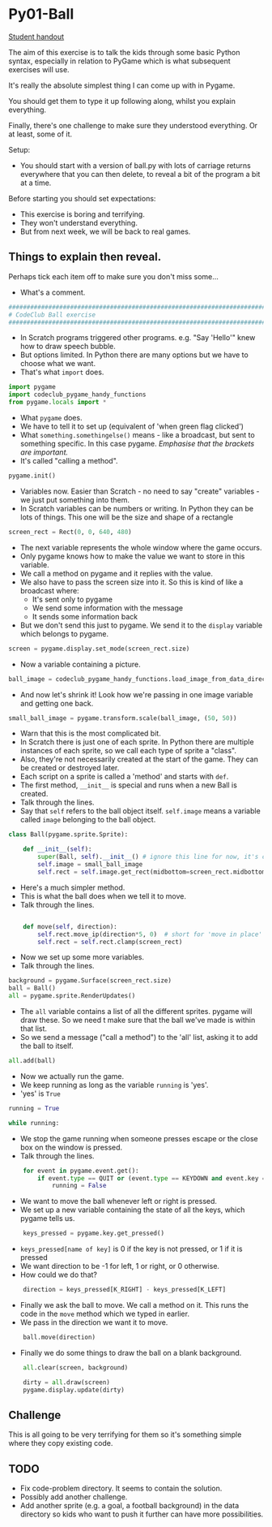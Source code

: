 Py01-Ball
=========

[Student handout](py01-ball.md)

The aim of this exercise is to talk the kids through some basic Python syntax,
especially in relation to PyGame which is what subsequent exercises will use.

It's really the absolute simplest thing I can come up with in Pygame.

You should get them to type it up following along, whilst you explain
everything.

Finally, there's one challenge to make sure they understood everything.
Or at least, some of it.

Setup:

* You should start with a version of ball.py with lots of carriage returns
  everywhere that you can then delete, to reveal a bit of the program
  a bit at a time.

Before starting you should set expectations:

* This exercise is boring and terrifying.
* They won't understand everything.
* But from next week, we will be back to real games.

Things to explain then reveal.
------------------------------

Perhaps tick each item off to make sure you don't miss some...

* What's a comment.

```python
#######################################################################################
# CodeClub Ball exercise
#######################################################################################
```

* In Scratch programs triggered other programs. e.g. "Say 'Hello'" knew how to draw
  speech bubble.
* But options limited. In Python there are many options but we have to choose what we want.
* That's what `import` does.

```python
import pygame
import codeclub_pygame_handy_functions
from pygame.locals import *
```

* What `pygame` does.
* We have to tell it to set up (equivalent of 'when green flag clicked')
* What `something.somethingelse()` means - like a broadcast, but sent to something specific. In this
  case pygame. _Emphasise that the brackets are important._
* It's called "calling a method".

```python
pygame.init()
```

* Variables now. Easier than Scratch - no need to say "create" variables - we just put something into them.
* In Scratch variables can be numbers or writing. In Python they can be lots
  of things. This one will be the size and shape of a rectangle

```python
screen_rect = Rect(0, 0, 640, 480)
```

* The next variable represents the whole window where the game occurs.
* Only pygame knows how to make the value we want to store in this variable.
* We call a method on pygame and it replies with the value.
* We also have to pass the screen size into it. So this is kind of like
  a broadcast where:
  * It's sent only to pygame
  * We send some information with the message
  * It sends some information back
* But we don't send this just to pygame. We send it to the `display` variable which belongs to
  pygame.

```python
screen = pygame.display.set_mode(screen_rect.size)
```

* Now a variable containing a picture.

```python
ball_image = codeclub_pygame_handy_functions.load_image_from_data_directory('ball.png')
```

* And now let's shrink it! Look how we're passing in one image variable
  and getting one back.

```python
small_ball_image = pygame.transform.scale(ball_image, (50, 50))
```

* Warn that this is the most complicated bit.
* In Scratch there is just one of each sprite. In Python there are multiple
  instances of each sprite, so we call each type of sprite a "class".
* Also, they're not necessarily created at the start of the game. They
  can be created or destroyed later.
* Each script on a sprite is called a 'method' and starts with `def`.
* The first method, `__init__` is special and runs when a new Ball is created.
* Talk through the lines.
* Say that `self` refers to the ball object itself. `self.image` means a variable
  called `image` belonging to the ball object.

```python
class Ball(pygame.sprite.Sprite):

	def __init__(self):
		super(Ball, self).__init__() # ignore this line for now, it's complicated
		self.image = small_ball_image
		self.rect = self.image.get_rect(midbottom=screen_rect.midbottom)
```

* Here's a much simpler method.
* This is what the ball does when we tell it to move.
* Talk through the lines.

```python

	def move(self, direction):
		self.rect.move_ip(direction*5, 0)  # short for 'move in place'
		self.rect = self.rect.clamp(screen_rect)
```

* Now we set up some more variables.
* Talk through the lines.

```python
background = pygame.Surface(screen_rect.size)
ball = Ball()
all = pygame.sprite.RenderUpdates()
```

* The `all` variable contains a list of all the different sprites.
  pygame will draw these. So we need t make sure that the ball we've
  made is within that list.
* So we send a message ("call a method") to the 'all' list,
  asking it to add the ball to itself.

```python
all.add(ball)
```

* Now we actually run the game.
* We keep running as long as the variable `running` is 'yes'.
* 'yes' is `True`

```python
running = True

while running:
```

* We stop the game running when someone presses escape or the close
  box on the window is pressed.
* Talk through the lines.

```python
	for event in pygame.event.get():
		if event.type == QUIT or (event.type == KEYDOWN and event.key == K_ESCAPE):
			running = False
```

* We want to move the ball whenever left or right is pressed.
* We set up a new variable containing the state of all the keys, which pygame tells us.

```python
	keys_pressed = pygame.key.get_pressed()
```

* `keys_pressed[name of key]` is 0 if the key is not pressed, or 1 if it is pressed
* We want direction to be -1 for left, 1 or right, or 0 otherwise.
* How could we do that?

```python
	direction = keys_pressed[K_RIGHT] - keys_pressed[K_LEFT]
```

* Finally we ask the ball to move. We call a method on it. This runs the code in the
  `move` method which we typed in earlier.
* We pass in the direction we want it to move.

```python
	ball.move(direction)
```

* Finally we do some things to draw the ball on a blank background.

```python
	all.clear(screen, background)

	dirty = all.draw(screen)
	pygame.display.update(dirty)
```

Challenge
---------

This is all going to be very terrifying for them so it's something simple where
they copy existing code.

TODO
----

* Fix code-problem directory. It seems to contain the solution.
* Possibly add another challenge.
* Add another sprite (e.g. a goal, a football background) in the data directory so kids who want to push it further can have more possibilities.
